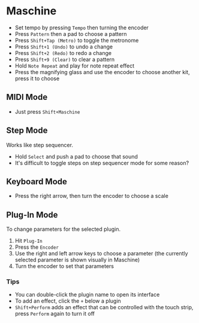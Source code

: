 # Maschine

- Set tempo by pressing `Tempo` then turning the encoder
- Press `Pattern` then a pad to choose a pattern
- Press `Shift+Tap (Metro)` to toggle the metronome
- Press `Shift+1 (Undo)` to undo a change
- Press `Shift+2 (Redo)` to redo a change
- Press `Shift+9 (Clear)` to clear a pattern
- Hold `Note Repeat` and play for note repeat effect
- Press the magnifying glass and use the encoder to choose another kit, press it to choose

## MIDI Mode

- Just press `Shift+Maschine`

## Step Mode

Works like step sequencer.

- Hold `Select` and push a pad to choose that sound
- It's difficult to toggle steps on step sequencer mode for some reason?

## Keyboard Mode

- Press the right arrow, then turn the encoder to choose a scale

## Plug-In Mode

To change parameters for the selected plugin.

1. Hit `Plug-In`
2. Press the `Encoder`
3. Use the right and left arrow keys to choose a parameter (the currently selected parameter is shown visually in Maschine)
4. Turn the encoder to set that parameters

### Tips

- You can double-click the plugin name to open its interface
- To add an effect, click the `+` below a plugin
- `Shift+Perform` adds an effect that can be controlled with the touch strip, press `Perform` again to turn it off
